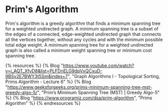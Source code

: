 # Prim's Algorithm

Prim's algorithm is a greedy algorithm that finds a minimum spanning tree for a weighted undirected graph. A minimum spanning tree is a subset of the edges of a connected, edge-weighted undirected graph that connects all the vertices together, without any cycles and with the minimum possible total edge weight. A minimum spanning tree for a weighted undirected graph is also called a minimum weight spanning tree or minimum cost spanning tree.

{% resources %}
  {% Blog "https://www.youtube.com/watch?v=i_AQT_XfvD8&list=PLFDnELG9dpVxQCxuD-9BSy2E7BWY3t5Sm&index=7", "Graph Algorithms I - Topological Sorting, Prims Algorithm - Lecture 6" %}
  {% Blog "https://www.geeksforgeeks.org/prims-minimum-spanning-tree-mst-greedy-algo-5/", "Prim’s Minimum Spanning Tree (MST) | Greedy Algo-5" %}
  {% Blog "https://www.programiz.com/dsa/prim-algorithm", "Prims Algorithm" %}
{% endresources %}
